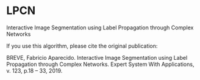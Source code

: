 # LPCN
Interactive Image Segmentation using Label Propagation through Complex Networks

If you use this algorithm, please cite the original publication:

BREVE, Fabricio Aparecido. Interactive Image Segmentation using Label Propagation through Complex Networks. Expert System With Applications, v. 123, p.18 – 33, 2019.
